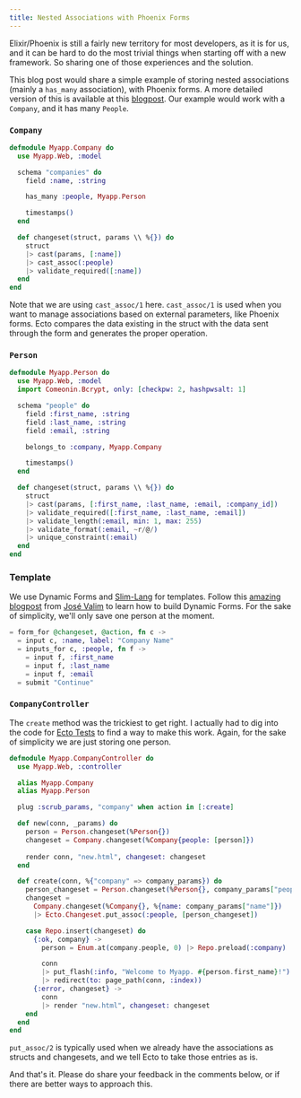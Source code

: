 ```yaml
---
title: Nested Associations with Phoenix Forms
---
```


Elixir/Phoenix is still a fairly new territory for most developers, as it is for us, and it can be hard to do the most trivial things when starting off with a new framework. So sharing one of those experiences and the solution.

This blog post would share a simple example of storing nested associations (mainly a `has_many` association), with Phoenix forms. A more detailed version of this is available at this [blogpost](http://blog.plataformatec.com.br/2015/08/working-with-ecto-associations-and-embeds/). Our example would work with a `Company`, and it has many `People`.

### `Company`

```elixir
defmodule Myapp.Company do
  use Myapp.Web, :model

  schema "companies" do
    field :name, :string

    has_many :people, Myapp.Person

    timestamps()
  end

  def changeset(struct, params \\ %{}) do
    struct
    |> cast(params, [:name])
    |> cast_assoc(:people)
    |> validate_required([:name])
  end
end
```

Note that we are using `cast_assoc/1` here. `cast_assoc/1` is used when you want to manage associations based on external parameters, like Phoenix forms. Ecto compares the data existing in the struct with the data sent through the form and generates the proper operation.

### `Person`

```elixir
defmodule Myapp.Person do
  use Myapp.Web, :model
  import Comeonin.Bcrypt, only: [checkpw: 2, hashpwsalt: 1]

  schema "people" do
    field :first_name, :string
    field :last_name, :string
    field :email, :string

    belongs_to :company, Myapp.Company

    timestamps()
  end

  def changeset(struct, params \\ %{}) do
    struct
    |> cast(params, [:first_name, :last_name, :email, :company_id])
    |> validate_required([:first_name, :last_name, :email])
    |> validate_length(:email, min: 1, max: 255)
    |> validate_format(:email, ~r/@/)
    |> unique_constraint(:email)
  end
end

```

### Template

We use Dynamic Forms and [Slim-Lang](https://github.com/slime-lang/phoenix_slime) for templates. Follow this [amazing blogpost](http://blog.plataformatec.com.br/2016/09/dynamic-forms-with-phoenix/) from [José Valim](http://blog.plataformatec.com.br/author/josevalim/) to learn how to build Dynamic Forms. For the sake of simplicity, we'll only save one person at the moment.

```elixir
= form_for @changeset, @action, fn c ->
  = input c, :name, label: "Company Name"
  = inputs_for c, :people, fn f ->
  	= input f, :first_name
  	= input f, :last_name
  	= input f, :email
  = submit "Continue"
```

### `CompanyController`

The `create` method was the trickiest to get right. I actually had to dig into the code for [Ecto Tests](https://github.com/elixir-ecto/ecto/blob/6f1971f4120b84e1a441792feb77ba451c4fc783/integration_test/cases/repo.exs#L633) to find a way to make this work. Again, for the sake of simplicity we are just storing one person.

```elixir
defmodule Myapp.CompanyController do
  use Myapp.Web, :controller

  alias Myapp.Company
  alias Myapp.Person

  plug :scrub_params, "company" when action in [:create]

  def new(conn, _params) do
    person = Person.changeset(%Person{})
    changeset = Company.changeset(%Company{people: [person]})
    
    render conn, "new.html", changeset: changeset
  end

  def create(conn, %{"company" => company_params}) do
    person_changeset = Person.changeset(%Person{}, company_params["people"]["0"])
    changeset =
      Company.changeset(%Company{}, %{name: company_params["name"]})
      |> Ecto.Changeset.put_assoc(:people, [person_changeset])

    case Repo.insert(changeset) do
      {:ok, company} ->
        person = Enum.at(company.people, 0) |> Repo.preload(:company)

        conn
        |> put_flash(:info, "Welcome to Myapp. #{person.first_name}!")
        |> redirect(to: page_path(conn, :index))
      {:error, changeset} ->
        conn
        |> render "new.html", changeset: changeset
    end
  end
end
```

`put_assoc/2` is typically used when we already have the associations as structs and changesets, and we tell Ecto to take those entries as is.

And that's it. Please do share your feedback in the comments below, or if there are better ways to approach this.
